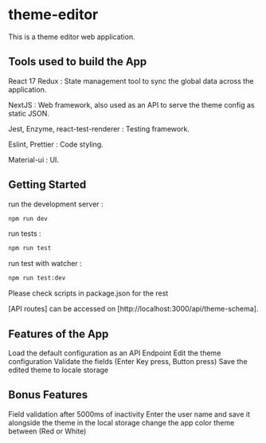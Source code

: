 # theme-editor

This is a theme editor web application.

## Tools used to build the App

React 17
Redux : State management tool to sync the global data across the application.

NextJS : Web framework, also used as an API to serve the theme config as static JSON.

Jest, Enzyme, react-test-renderer : Testing framework.

Eslint, Prettier : Code styling.

Material-ui : UI.

## Getting Started

run the development server :

```bash
npm run dev

```

run tests :

```bash
npm run test

```

run test with watcher :

```bash
npm run test:dev

```

Please check scripts in package.json for the rest

[API routes] can be accessed on [http://localhost:3000/api/theme-schema].

## Features of the App

Load the default configuration as an API Endpoint
Edit the theme configuration
Validate the fields (Enter Key press, Button press)
Save the edited theme to locale storage

## Bonus Features
Field validation after 5000ms of inactivity
Enter the user name and save it alongside the theme in the local storage
change the app color theme between (Red or White)
